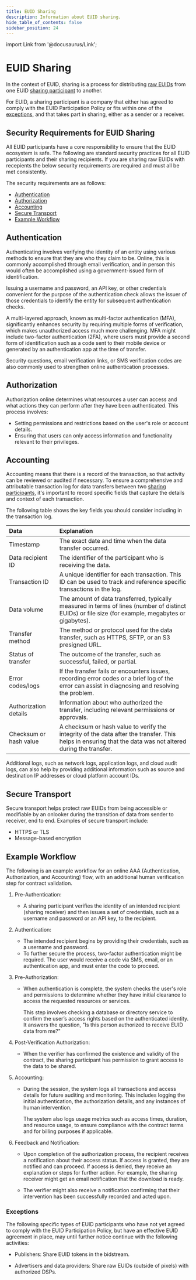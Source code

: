 ```yaml
---
title: EUID Sharing
description: Information about EUID sharing.
hide_table_of_contents: false
sidebar_position: 24
---
```


import Link from '@docusaurus/Link';

# EUID Sharing

In the context of EUID, sharing is a process for distributing [raw EUIDs](../ref-info/glossary-uid.md#gl-raw-euid) from one EUID [sharing participant](../ref-info/glossary-uid.md#gl-sharing-participant)  to another.

For EUID, a sharing participant is a company that either has agreed to comply with the EUID Participation Policy or fits within one of the <a href="#exceptions">exceptions</a>, and that takes part in sharing, either as a sender or a receiver.

## Security Requirements for EUID Sharing 

All EUID participants have a core responsibility to ensure that the EUID ecosystem is safe. The following are standard security practices for all EUID participants and their sharing recipients. If you are sharing raw EUIDs with recepients the below security requirements are required and must all be met consistently.

The security requirements are as follows:

- [Authentication](#authentication)
- [Authorization](#authorization)
- [Accounting](#accounting)
- [Secure Transport](#secure-transport)
- [Example Workflow](#example-workflow)

## Authentication

Authenticating involves verifying the identity of an entity using various methods to ensure that they are who they claim to be. Online, this is commonly accomplished through email verification, and in person this would often be accomplished using a government-issued form of identification.

Issuing a username and password, an API key, or other credentials convenient for the purpose of the authentication check allows the issuer of those credentials to identify the entity for subsequent authentication checks.

A multi-layered approach, known as multi-factor authentication (MFA), significantly enhances security by requiring multiple forms of verification, which makes unauthorized access much more challenging. MFA might include two-factor authentication (2FA), where users must provide a second form of identification such as a code sent to their mobile device or generated by an authentication app at the time of transfer.

Security questions, email verification links, or SMS verification codes are also commonly used to strengthen online authentication processes.

## Authorization

Authorization online determines what resources a user can access and what actions they can perform after they have been authenticated. This process involves:

- Setting permissions and restrictions based on the user's role or account details.
- Ensuring that users can only access information and functionality relevant to their privileges.

## Accounting

Accounting means that there is a record of the transaction, so that activity can be reviewed or audited if necessary. To ensure a comprehensive and attributable transaction log for data transfers between two [sharing participants](ref-info/glossary-uid.md#gl-sharing-participant), it's important to record specific fields that capture the details and context of each transaction.

The following table shows the key fields you should consider including in the transaction log.

| Data | Explanation |
| :--- | :--- |
| Timestamp | The exact date and time when the data transfer occurred. |
| Data recipient ID | The identifier of the participant who is receiving the data. |
| Transaction ID | A unique identifier for each transaction. This ID can be used to track and reference specific transactions in the log. |
| Data volume | The amount of data transferred, typically measured in terms of lines (number of distinct EUIDs) or file size (for example, megabytes or gigabytes). |
| Transfer method | The method or protocol used for the data transfer, such as HTTPS, SFTP, or an S3 presigned URL. |
| Status of transfer | The outcome of the transfer, such as successful, failed, or partial. |
| Error codes/logs | If the transfer fails or encounters issues, recording error codes or a brief log of the error can assist in diagnosing and resolving the problem. |
| Authorization details | Information about who authorized the transfer, including relevant permissions or approvals. |
| Checksum or hash value | A checksum or hash value to verify the integrity of the data after the transfer. This helps in ensuring that the data was not altered during the transfer. |

Additional logs, such as network logs, application logs, and cloud audit logs, can also help by providing additional information such as source and destination IP addresses or cloud platform account IDs.

## Secure Transport

Secure transport helps protect raw EUIDs from being accessible or modifiable by an onlooker during the transition of data from sender to receiver, end to end. Examples of secure transport include:

- HTTPS or TLS
- Message-based encryption

## Example Workflow
The following is an example workflow for an online AAA (Authentication, Authorization, and Accounting) flow, with an additional human verification step for contract validation.

1. Pre-Authentication:
   - A sharing participant verifies the identity of an intended recipient (sharing receiver) and then issues a set of credentials, such as a username and password or an API key, to the recipient.

2. Authentication:
   - The intended recipient begins by providing their credentials, such as a username and password.
   - To further secure the process, two-factor authentication might be required. The user would receive a code via SMS, email, or an authentication app, and must enter the code to proceed.

3. Pre-Authorization:
   - When authentication is complete, the system checks the user's role and permissions to determine whether they have initial clearance to access the requested resources or services.
   
     This step involves checking a database or directory service to confirm the user’s access rights based on the authenticated identity. It answers the question, "Is this person authorized to receive EUID data from me?"

1. Post-Verification Authorization:
   - When the verifier has confirmed the existence and validity of the contract, the sharing participant has permission to grant access to the data to be shared.

1. Accounting:
   - During the session, the system logs all transactions and access details for future auditing and monitoring. This includes logging the initial authentication, the authorization details, and any instances of human intervention.

     The system also logs usage metrics such as access times, duration, and resource usage, to ensure compliance with the contract terms and for billing purposes if applicable.

1. Feedback and Notification:
   - Upon completion of the authorization process, the recipient receives a notification about their access status. If access is granted, they are notified and can proceed. If access is denied, they receive an explanation or steps for further action. For example, the sharing receiver might get an email notification that the download is ready. 

   - The verifier might also receive a notification confirming that their intervention has been successfully recorded and acted upon.

### Exceptions

The following specific types of EUID participants who have not yet agreed to comply with the EUID Participation Policy, but have an effective EUID agreement in place, may until further notice continue with the following activities:

- Publishers: Share EUID tokens in the <Link href="../ref-info/glossary-uid#gl-bidstream">bidstream</Link>.

- Advertisers and data providers: Share raw EUIDs (outside of pixels) with authorized DSPs.
